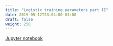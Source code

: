 ```yaml
---
title: "Logistic training parameters part II"
date: 2019-05-12T23:04:00-03:00
draft: false
weight: 250
---
```


[Jupyter notebook](https://nbviewer.jupyter.org/github/gmoncarz/machine_learning_tour/blob/master/notebooks/03_logistic_regression_part_04__logistic_params_1_day_model_part_02.ipynb)

<div style="height:115%"> 
    <object type="text/html" style="height:100%;width:100%" data="https://nbviewer.jupyter.org/github/gmoncarz/machine_learning_tour/blob/master/notebooks/03_logistic_regression_part_04__logistic_params_1_day_model_part_02.ipynb">
    </object>
</div>
